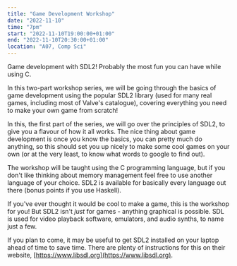 ```yaml
---
title: "Game Development Workshop"
date: "2022-11-10"
time: "7pm"
start: "2022-11-10T19:00:00+01:00"
end: "2022-11-10T20:30:00+01:00"
location: "A07, Comp Sci"
---
```


Game development with SDL2! Probably the most fun you can have while using 
C.

In this two-part workshop series, we will be going through the basics of 
game development using the popular SDL2 library (used for many real games, 
including most of Valve's catalogue), covering everything you need to make 
your own game from scratch!

In this, the first part of the series, we will go over the principles of 
SDL2, to give you a flavour of how it all works. The nice thing about game 
development is once you know the basics, you can pretty much do anything, 
so this should set you up nicely to make some cool games on your own (or 
at the very least, to know what words to google to find out).

The workshop will be taught using the C programming language, but if you 
don't like thinking about memory management feel free to use another 
language of your choice. SDL2 is available for basically every language 
out there (bonus points if you use Haskell).

If you've ever thought it would be cool to make a game, this is the 
workshop for you! But SDL2 isn't *just* for games - anything graphical is 
possible. SDL is used for video playback software, emulators, and audio 
synths, to name just a few.

If you plan to come, it may be useful to get SDL2 installed on your laptop 
ahead of time to save time. There are plenty of instructions for this on 
their website, [https://www.libsdl.org](https://www.libsdl.org).
